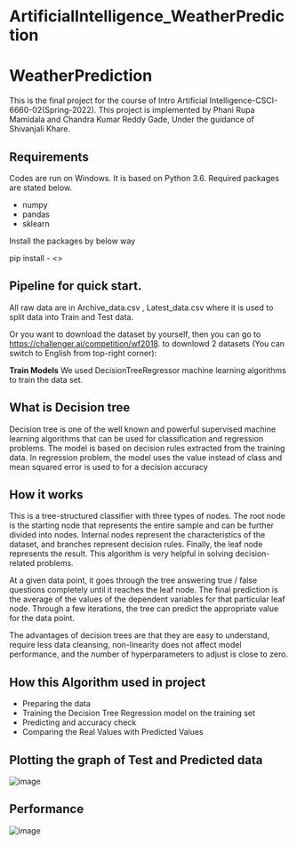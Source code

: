 # ArtificialIntelligence_WeatherPrediction
# WeatherPrediction

This is the final project for the course of Intro Artificial Intelligence-CSCI- 6660-02(Spring-2022). This project is implemented by Phani Rupa Mamidala and Chandra Kumar Reddy Gade, Under the guidance of Shivanjali Khare.

## Requirements
Codes are run on Windows. It is based on Python 3.6. Required packages are stated below.

- numpy
- pandas
- sklearn

Install the packages by below way

pip install - <<package>>

## Pipeline for quick start.
All raw data are in Archive_data.csv , Latest_data.csv where it is used to split data into Train and Test data.

Or you want to download the dataset by yourself, then you can go to https://challenger.ai/competition/wf2018. to downlowd 2 datasets (You can switch to English from top-right corner):

**Train Models**
We used DecisionTreeRegressor machine learning algorithms to train the data set.

## What is Decision tree
  
Decision tree is one of the well known and powerful supervised machine learning algorithms that can be used for classification and regression problems. The model is based on decision rules extracted from the training data. In regression problem, the model uses the value instead of class and mean squared error is used to for a decision accuracy

## How it works
  
This is a tree-structured classifier with three types of nodes. The root node is the starting node that represents the entire sample and can be further divided into  nodes. Internal nodes represent the characteristics of the dataset, and  branches represent  decision rules. Finally, the leaf node represents the result. This algorithm is very helpful in solving decision-related problems.

At a given data point, it goes through the  tree  answering true / false questions completely until it reaches the leaf node. The final prediction is the average of the values of the dependent variables for that particular leaf node. Through a few iterations, the tree can predict the appropriate value for the data point.

The advantages of decision trees are that they are easy to understand, require less data cleansing, non-linearity does not affect model performance, and the number of hyperparameters to adjust is close to zero.

## How this Algorithm used in project
 
- Preparing the data
- Training the Decision Tree Regression model on the training set
- Predicting and accuracy check
- Comparing the Real Values with Predicted Values
 
## Plotting the graph of Test and Predicted data

  ![image](https://user-images.githubusercontent.com/95735293/145894683-c43393a7-237f-4eb7-b7a6-93a2fc5d084f.png)

  
## Performance
  
![image](https://user-images.githubusercontent.com/95735293/145894711-080db206-4a77-4369-9321-273ebab9d0f1.png)
